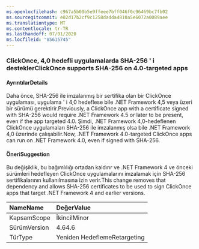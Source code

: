 ```yaml
---
ms.openlocfilehash: c967a5b09b5e9ffeee7bff046f0c96469bc7fb02
ms.sourcegitcommit: e02d17b2cf9c1258dadda4810a5e6072a0089aee
ms.translationtype: MT
ms.contentlocale: tr-TR
ms.lasthandoff: 07/01/2020
ms.locfileid: "85615745"
---
```

### <a name="clickonce-supports-sha-256-on-40-targeted-apps"></a><span data-ttu-id="f8a23-101">ClickOnce, 4,0 hedefli uygulamalarda SHA-256 ' i destekler</span><span class="sxs-lookup"><span data-stu-id="f8a23-101">ClickOnce supports SHA-256 on 4.0-targeted apps</span></span>

#### <a name="details"></a><span data-ttu-id="f8a23-102">Ayrıntılar</span><span class="sxs-lookup"><span data-stu-id="f8a23-102">Details</span></span>

<span data-ttu-id="f8a23-103">Daha önce, SHA-256 ile imzalanmış bir sertifika olan bir ClickOnce uygulaması, uygulama ' i 4,0 hedeflese bile .NET Framework 4,5 veya üzeri bir sürümü gerektirir.</span><span class="sxs-lookup"><span data-stu-id="f8a23-103">Previously, a ClickOnce app with a certificate signed with SHA-256 would require .NET Framework 4.5 or later to be present, even if the app targeted 4.0.</span></span> <span data-ttu-id="f8a23-104">Şimdi, .NET Framework 4,0-hedeflenen ClickOnce uygulamaları SHA-256 ile imzalanmış olsa bile .NET Framework 4,0 üzerinde çalışabilir.</span><span class="sxs-lookup"><span data-stu-id="f8a23-104">Now, .NET Framework 4.0-targeted ClickOnce apps can run on .NET Framework 4.0, even if signed with SHA-256.</span></span>

#### <a name="suggestion"></a><span data-ttu-id="f8a23-105">Öneri</span><span class="sxs-lookup"><span data-stu-id="f8a23-105">Suggestion</span></span>

<span data-ttu-id="f8a23-106">Bu değişiklik, bu bağımlılığı ortadan kaldırır ve .NET Framework 4 ve önceki sürümleri hedefleyen ClickOnce uygulamalarını imzalamak için SHA-256 sertifikalarının kullanılmasına izin verir.</span><span class="sxs-lookup"><span data-stu-id="f8a23-106">This change removes that dependency and allows SHA-256 certificates to be used to sign ClickOnce apps that target .NET Framework 4 and earlier versions.</span></span>

| <span data-ttu-id="f8a23-107">Name</span><span class="sxs-lookup"><span data-stu-id="f8a23-107">Name</span></span>    | <span data-ttu-id="f8a23-108">Değer</span><span class="sxs-lookup"><span data-stu-id="f8a23-108">Value</span></span>       |
|:--------|:------------|
| <span data-ttu-id="f8a23-109">Kapsam</span><span class="sxs-lookup"><span data-stu-id="f8a23-109">Scope</span></span>   | <span data-ttu-id="f8a23-110">İkincil</span><span class="sxs-lookup"><span data-stu-id="f8a23-110">Minor</span></span>       |
| <span data-ttu-id="f8a23-111">Sürüm</span><span class="sxs-lookup"><span data-stu-id="f8a23-111">Version</span></span> | <span data-ttu-id="f8a23-112">4.6</span><span class="sxs-lookup"><span data-stu-id="f8a23-112">4.6</span></span>         |
| <span data-ttu-id="f8a23-113">Tür</span><span class="sxs-lookup"><span data-stu-id="f8a23-113">Type</span></span>    | <span data-ttu-id="f8a23-114">Yeniden Hedefleme</span><span class="sxs-lookup"><span data-stu-id="f8a23-114">Retargeting</span></span> |
